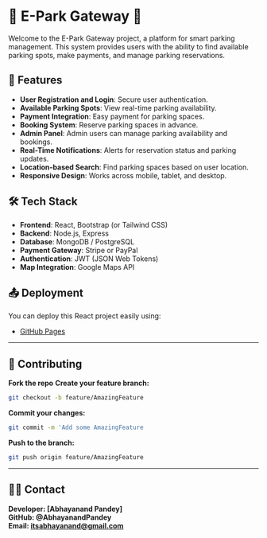 # 🌳 E-Park Gateway 🌳

Welcome to the E-Park Gateway project, a platform for smart parking management. This system provides users with the ability to find available parking spots, make payments, and manage parking reservations.

## 🚀 Features

- **User Registration and Login**: Secure user authentication.
- **Available Parking Spots**: View real-time parking availability.
- **Payment Integration**: Easy payment for parking spaces.
- **Booking System**: Reserve parking spaces in advance.
- **Admin Panel**: Admin users can manage parking availability and bookings.
- **Real-Time Notifications**: Alerts for reservation status and parking updates.
- **Location-based Search**: Find parking spaces based on user location.
- **Responsive Design**: Works across mobile, tablet, and desktop.

## 🛠️ Tech Stack

- **Frontend**: React, Bootstrap (or Tailwind CSS)
- **Backend**: Node.js, Express
- **Database**: MongoDB / PostgreSQL
- **Payment Gateway**: Stripe or PayPal
- **Authentication**: JWT (JSON Web Tokens)
- **Map Integration**: Google Maps API

## 📤 Deployment

You can deploy this React project easily using:

- [GitHub Pages]([https://pages.github.com/](https://github.com/AbhayanandPandey/Shoping_zone))

---

## 🙌 Contributing

 **Fork the repo**
 **Create your feature branch:** 
   ```bash
   git checkout -b feature/AmazingFeature
   ```
 **Commit your changes:** 
   ```bash
   git commit -m 'Add some AmazingFeature
   ```
 **Push to the branch:** 
   ```bash
   git push origin feature/AmazingFeature
   ```

---

## 🙋‍♂️ Contact
 **Developer: [Abhayanand Pandey]**<br/>
 **GitHub: @AbhayanandPandey**<br/>
 **Email: itsabhayanand@gmail.com**<br/>
